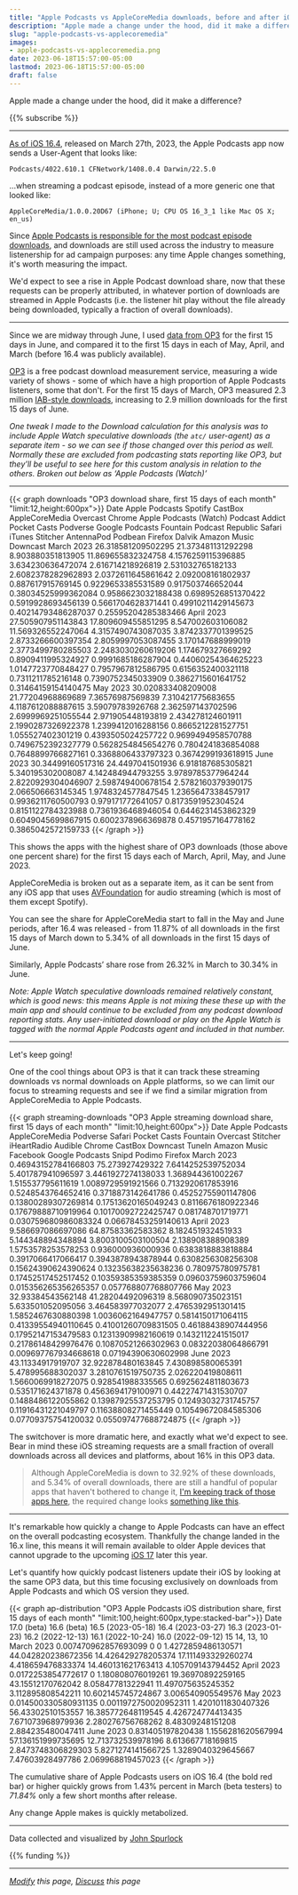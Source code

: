 ```yaml
---
title: "Apple Podcasts vs AppleCoreMedia downloads, before and after iOS 16.4"
description: "Apple made a change under the hood, did it make a difference?"
slug: "apple-podcasts-vs-applecoremedia"
images:
- apple-podcasts-vs-applecoremedia.png
date: 2023-06-18T15:57:00-05:00
lastmod: 2023-06-18T15:57:00-05:00
draft: false
---
```


Apple made a change under the hood, did it make a difference?

{{% subscribe %}}

---

[As of iOS 16.4](https://podcasters.apple.com/4844-ios-164-whats-new-for-apple-podcasts), released on March 27th, 2023, the Apple Podcasts app now sends a User-Agent that looks like:
```
Podcasts/4022.610.1 CFNetwork/1408.0.4 Darwin/22.5.0
```
...when streaming a podcast episode, instead of a more generic one that looked like:
```
AppleCoreMedia/1.0.0.20D67 (iPhone; U; CPU OS 16_3_1 like Mac OS X; en_us)
```

Since [Apple Podcasts is responsible for the most podcast episode downloads](https://livewire.io/buzzsprout-stats-visualized/), and downloads are still used across the industry to measure listenership for ad campaign purposes: any time Apple changes something, it's worth measuring the impact.

We'd expect to see a rise in Apple Podcast download share, now that these requests can be properly attributed, in whatever portion of downloads are streamed in Apple Podcasts (i.e. the listener hit play without the file already being downloaded, typically a fraction of overall downloads).

---

Since we are midway through June, I used [data from OP3](https://op3.dev/api/docs#tag/redirect-logs/operation/queryRedirectLogs) for the first 15 days in June, and compared it to the first 15 days in each of May, April, and March (before 16.4 was publicly available).

[OP3](https://op3.dev) is a free podcast download measurement service, measuring a wide variety of shows - some of which have a high proportion of Apple Podcasts listeners, some that don't.  For the first 15 days of March, OP3 measured 2.3 million [IAB-style downloads](https://op3.dev/download-calculation), increasing to 2.9 million downloads for the first 15 days of June.

_One tweak I made to the Download calculation for this analysis was to include Apple Watch speculative downloads (the `atc/` user-agent) as a separate item - so we can see if those changed over this period as well.  Normally these are excluded from podcasting stats reporting like OP3, but they'll be useful to see here for this custom analysis in relation to the others. Broken out below as ‘Apple Podcasts (Watch)’_

---

{{< graph downloads "OP3 download share, first 15 days of each month" "limit:12,height:600px">}}
Date	Apple Podcasts	Spotify	CastBox	AppleCoreMedia	Overcast	Chrome	Apple Podcasts (Watch)	Podcast Addict	Pocket Casts	Podverse	Google Podcasts	Fountain	Podcast Republic	Safari	iTunes	Stitcher	AntennaPod	Podbean	Firefox	Dalvik	Amazon Music	Downcast
March 2023	26.318581209502295	21.373481131292298	8.903880351813905	11.869655832324758	4.1576259115396885	3.634230636472074	2.616714218926819	2.531032765182133	2.6082378282962893	2.0372611645861642	2.092008161802937	0.887617915769145	0.9229653385531589	0.917503746652044	0.38034525999362084	0.9586623032188438	0.6989526851370422	0.5919928693456139	0.5661704628371441	0.49910211429145673	0.40214793486287037	0.25595204285383466
April 2023	27.505907951143843	17.809609455851295	8.547002603106082	11.569326552247064	4.3157490743087035	3.8742337701399525	2.8733266600397354	2.8059997053087455	3.170147688999019	2.3773499780285503	2.2483030260619206	1.174679327669292	0.8909411995324927	0.9991685186287904	0.44060254364625223	1.0147723770848427	0.7957967812586795	0.6156352400321118	0.7311211785216148	0.7390752345033909	0.3862715601641752	0.31464159154140475
May 2023	30.020833408209008	21.77204968869689	7.36576987569839	7.310421775683655	4.1187612088887615	3.59079783926768	2.362597143702596	2.6999969251055544	2.971905448193819	2.434278124601911	2.1990287326922378	1.2399412016288156	0.8665212281527751	1.055527402301219	0.4393505024257722	0.9699494958570788	0.7496752392327779	0.5628254845654276	0.7804241836854088	0.7648899766827161	0.3368806433797323	0.3674299193618915
June 2023	30.34499160517316	24.4497041501936	6.918187685305821	5.340195302008087	4.142484944793255	3.9789785377964244	2.8220929304046907	2.598749400678154	2.5782160379390175	2.066506663145345	1.9748324577847545	1.2365647338457917	0.9936211760500793	0.979171772641057	0.8173591952304524	0.8151122784323988	0.7361936468946054	0.6446231453862329	0.6049045699867915	0.6002378966369878	0.4571957164778162	0.3865042572159733
{{< /graph >}}

This shows the apps with the highest share of OP3 downloads (those above one percent share) for the first 15 days each of March, April, May, and June 2023.

AppleCoreMedia is broken out as a separate item, as it can be sent from any iOS app that uses [AVFoundation](https://developer.apple.com/av-foundation/) for audio streaming (which is most of them except Spotify).

You can see the share for AppleCoreMedia start to fall in the May and June periods, after 16.4 was released - from 11.87% of all downloads in the first 15 days of March down to 5.34% of all downloads in the first 15 days of June.

Similarly, Apple Podcasts’ share rose from 26.32% in March to 30.34% in June.

_Note: Apple Watch speculative downloads remained relatively constant, which is good news: this means Apple is not mixing these these up with the main app and should continue to be excluded from any podcast download reporting stats. Any user-initiated download or play on the Apple Watch is tagged with the normal Apple Podcasts agent and included in that number._

---
Let's keep going!

One of the cool things about OP3 is that it can track these streaming downloads vs normal downloads on Apple platforms, so we can limit our focus to streaming requests and see if we find a similar migration from AppleCoreMedia to Apple Podcasts.

{{< graph streaming-downloads "OP3 Apple streaming download share, first 15 days of each month" "limit:10,height:600px">}}
Date	Apple Podcasts	AppleCoreMedia	Podverse	Safari	Pocket Casts	Fountain	Overcast	Stitcher	iHeartRadio	Audible	Chrome	CastBox	Downcast	TuneIn	Amazon Music	Facebook	Google Podcasts	Snipd	Podimo	Firefox
March 2023	0.46943152784166803	75.273927429322	7.6414252539752034	5.401787941096597	3.4461927274138033	1.368944361002267	1.515537795611619	1.0089729591921566	0.7132920617853916	0.5248543764652416	0.3718873142641786	0.45252755901147806	0.13800289307269814	0.17513620165049243	0.8116676180922346	0.17679888710919964	0.10170092722425747	0.081748701719771	0.030759680986083324	0.06678453259140613
April 2023	9.586697086697086	64.87583362583362	8.182451932451933	5.144348894348894	3.8003100503100504	2.138908388908389	1.5753578253578253	0.936000936000936	0.6383818883818884	0.3917066417066417	0.3943878943878944	0.6308256308256308	0.15624390624390624	0.13235638235638236	0.780975780975781	0.17452517452517452	0.10359385359385359	0.09603759603759604	0.015356265356265357	0.057768807768807766
May 2023	32.93384543562148	41.28204492096319	8.568090735023151	5.633501052095056	3.464583977032077	2.4765392951301415	1.5852467630880398	1.0036062164947757	0.5814150171064115	0.41339554940110645	0.41001260709831505	0.46188438907444956	0.17952147153479583	0.12313909982160619	0.1432112241515017	0.21786148429976476	0.10870521266302963	0.08322038064866791	0.009697767934668618	0.07194390630602998
June 2023	43.11334917919707	32.922878480163845	7.430898580065391	5.478995688302037	3.2810761519750735	2.026220419808611	1.5660069918272075	0.928541988335565	0.6925624811803673	0.535171624371878	0.4563694179100971	0.44227471431530707	0.1488486122055862	0.13987925537253795	0.12493032731745757	0.11916431221049797	0.11638808271455449	0.10549672084585306	0.07709375754120032	0.055097477688724875
{{< /graph >}}

The switchover is more dramatic here, and exactly what we'd expect to see.  Bear in mind these iOS streaming requests are a small fraction of overall downloads across all devices and platforms, about 16% in this OP3 data.

> Although AppleCoreMedia is down to 32.92% of these downloads, and 5.34% of overall downloads, there are still a handful of popular apps that haven't bothered to change it, [I'm keeping track of those apps here](https://docs.google.com/spreadsheets/d/1YKQgt7xwLSdHmgtZew1TVD_RqzuA9W0ec0ab9BF9E0c/edit?usp=sharing), the required change looks [something like this](https://github.com/Automattic/pocket-casts-ios/pull/473/files).

---

It's remarkable how quickly a change to Apple Podcasts can have an effect on the overall podcasting ecosystem.  Thankfully the change landed in the 16.x line, this means it will remain available to older Apple devices that cannot upgrade to the upcoming [iOS 17](https://www.apple.com/ios/ios-17-preview/) later this year.

Let's quantify how quickly podcast listeners update their iOS by looking at the same OP3 data, but this time focusing exclusively on downloads from Apple Podcasts and which OS version they used.

{{< graph ap-distribution "OP3 Apple Podcasts iOS distribution share, first 15 days of each month" "limit:100,height:600px,type:stacked-bar">}}
Date	17.0 (beta)	16.6 (beta)	16.5 (2023-05-18)	16.4 (2023-03-27)	16.3 (2023-01-23)	16.2 (2022-12-13)	16.1 (2022-10-24)	16.0 (2022-09-12)	15	14, 13, 10
March 2023	0.007470962857693099	0	0	1.4272859486130571	44.042820238672356	14.426429278205374	17.111493329260274	4.418659476833374	14.460131621763413	4.105709143794452
April 2023	0.0172253854772617	0	1.180808076019261	19.36970892259165	43.15512170762042	8.05847781322941	11.497075635245352	3.112895808542211	10.602145745724867	3.006540905549576
May 2023	0.014500330580931135	0.0011972750020952311	1.4201011830407326	56.43302510153557	16.385772648119545	4.426724774413435	7.671073968979936	2.280276756768262	8.48309248151208	2.884235480047411
June 2023	0.831405197820438	1.1556281620567994	57.136151999735695	12.713732539978196	8.613667718169815	2.8473748306829303	5.8271274141566725	1.3289040329645667	7.47603928497786	2.069968819457023
{{< /graph >}}

The cumulative share of Apple Podcasts users on iOS 16.4 (the bold red bar) or higher quickly grows from 1.43% percent in March (beta testers) to *71.84%* only a few short months after release.

Any change Apple makes is quickly metabolized.

---
Data collected and visualized by [John Spurlock](https://twitter.com/johnspurlock)

{{% funding %}}

---
*[Modify](https://github.com/skymethod/livewire-web/blob/master/content/posts/apple-podcasts-vs-applecoremedia.md) this page, [Discuss](https://github.com/skymethod/livewire-web/discussions) this page*
